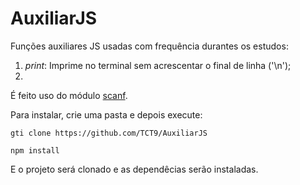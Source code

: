 # AuxiliarJS
Funções auxiliares JS usadas com frequência durantes os estudos:

1. *print*: Imprime no terminal sem acrescentar o final de linha ('\n');
2. 

É feito uso do módulo [scanf](https://www.npmjs.com/package/scanf).

Para instalar, crie uma pasta e depois execute:

```gti clone https://github.com/TCT9/AuxiliarJS```

```npm install```

E o projeto será clonado e as dependêcias serão instaladas.
